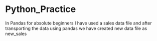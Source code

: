 # Python_Practice
In Pandas for absolute beginners I have used a sales data file and after transporting the data using pandas we have created new data file as new_sales
